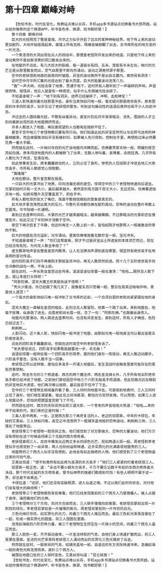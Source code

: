 # 第十四章 巅峰对峙
        【告知书友，时代在变化，免费站点难以长存，手机app多书源站点切换看书大势所趋，站长给你推荐的这个换源APP，听书音色多、换源、找书都好使！】
       第十四章 巅峰对峙
       巨大的光柱照亮了整座皇城，月华之力似乎开启了远古的某种神秘结界。地下传上来的波动更加剧烈，大地开始摇晃起来，废墟上所有瓦砾、残椽皆被掀翻了出去，古书库所在的地方变的一片光洁。
       一个黑漆漆的大洞出现在众人的视线中，那便是老怪所开发出来的地道。只是地下传上来的波动竟然不是自那漆黑的洞口散发出来的。
       在地窟的不远处，有几大巨大的裂痕，每一道皆长有四、五米，宽能有半米左右，绚烂的光芒正是从那里散发而出，灵气自那里不断向外涌动，波动之源竟然源于那里。
       空中的老妖怪和地面的辰南同时皱眉，异宝的波动竟然不是出自古墓内，竟然另有洞天！
       这时空中月华所汇集的光柱达到了最大亮度，巨大的能量波动浩荡八方。
       “轰”一声大响，光柱击穿了地表，贯通于地下，这时所有人都听到了一声破碎的声响，声音很奇特、很怪异，但众人就是有一种感觉，似乎什么东西被光柱击碎了。
       不知道谁喊了一声：“地下别有洞天，结界已经破碎了，冲啊，去抢神宝！”
       三道人影快速向着光柱那里冲去，身形当真快如闪电一般，毫无疑问那是绝世高手。原本围观的许多四阶高手，似乎忘记了老妖怪的警告，听到这句煽动性的话语后竟然也有不少人向前冲去。
       冲过去的人围绕着光柱，不敢有丝毫异动，直至片刻后月华渐渐暗淡、消失，围拢的人才立刻向着新出现的巨大地窟拥挤而去。
       许多人都进入了地窟，再后面观望的人也都有些按耐不住了。
       甚至于空中地三个老怪物都已要有所行动。他们知道此处的异宝定然可以与后羿弓这样的神器相媲美，而且根据推测似乎没有被封印。如果被人先行得到，控制在手里，再想抢过来必然要花费一番大手脚。
       然而就在这时，一片绚烂夺目的光芒自地窟内冲腾而起，仿佛要贯穿天地一般，照耀的夜空亮如白昼。原本闯进地窟内的人都被掀飞了出来，无数人惨叫着、哀嚎着，血雨狂洒。几乎所有人都化为了肉泥，坠落在地。
       如此惨事发生后，原本蠢蠢欲动的人，立刻止住了身形，惨死的人包括刚才冲进去地三大绝世高手，令所有人都感觉心惊胆颤。
       “轰隆隆”
       大地在颤动，整片皇宫都在摇晃。
       一只巨大的光掌冲出了地表，印向浩瀚无垠的虚空。惊得空中的三个老怪物快速向后退去。光掌初始时只有一丈大小，最后越来越大，竟然变的有方圆千百丈大小，无边无际，仿佛要遮拢天地一般。似欲将整片天空覆盖其下、抓在手中。
       所有人都吃惊的张大了嘴巴，简直不敢相信眼前的景象是真实的。
       巨大地手掌浩荡而出莫大的压力，令整片天地都仿佛在剧烈晃动，恐怖的波动在整片帝都上空震荡。令平阳城一片通明。
       直到过去盏茶时间后，大掌的光芒才越来越暗淡，越来越模糊，不过那暗淡的光掌却还在慢慢变大，如此又过了半刻钟才消散于空中。
       夜空下再次恢复了平静，但这时再无一人敢上前一步，皆怕如刚才地那帮人一般被轰击的骨肉不剩。
       巨大的地窟处流光溢彩，光华涌动。里面仿佛堆放着无数珍宝一般，宝光冲天。
       不知道是谁喊了一声：“你们这帮废柴，刚才不过是异宝出土所透发的本体灵芒而已，现在已经没有危险，为何无人敢去争抢了？”
       虚无飘渺地声音在整座皇宫内飘荡，让人无法猜测声源到底在哪里，很显然有绝世高手在用高明的音功传话。
       这时四阶高手们则不再像刚才那般盲目冲动，再无人敢贸然前进。而十几个五阶绝世高手则也冷静的战在一旁。不肯上前。
       就在这时，一声长笑自皇宫远处传来。滚滚音波似惊雷一般在激荡：“哈哈……既然没人敢下去，就让本座打头阵吧！”
       “阿弥陀佛，混天大魔王你真是执迷不悟啊！”
       “秃头少废话，你已经跟了我几天了，就像是五百只苍蝇一般，整日在我耳边嗡嗡作响，真是烦人透顶！”
       一个高大的身影快如闪电一般冲到了古书库的近前，一个白须白眉的老和尚紧紧跟在他的身后。
       混天大魔王一直躲在皇宫的暗处，此刻见无人敢冒险，他第一个跳了出来。来到地窟处，他毫不犹豫，纵身跳了进去。白眉老和尚长眉一挑，念了一句：“阿弥陀佛。”也跟着纵身而入。
       地窟内光雾涌动，两人跳进去盏茶时间，也没有异变发生。直到这时，所有人才确信，危险已经过去了。
       刷刷刷……
       人影闪动，近十条人影，快如闪电一般冲进了地窟，由那如光电一般地身法可以看出皆是五阶绝世高手。
       远处的四阶高手蠢蠢欲动，但就在这时高空中的老妖怪发话了。
       “老夫曾经说过，四阶高手如果敢逾越雷池一步，杀无赦！”
       话语如惊雷一般响在每一个四阶高手的耳旁，震的他们身形一阵摇动，再无人敢迈动脚步。六阶高手警告，没有人敢不当一回事。
       老妖怪之所以这样做，是怕众多高手一齐涌入地窟后，发生混战时会触发里面可能存在的某些厉害禁制。
       这时，除去东方的三个修道者、西方的两个魔法师、两名圣龙骑士外，几乎所有地五阶绝世高手都已经冲进了地窟。之前他们曾经因空中地三个六阶无敌高手而退缩，但此刻面对近在眼前的异宝地巨大诱惑，他们再次难以按捺，最后皆忍不住冲了下去。
       空中的三个老怪物互相戒备的看了看，三人同时向地窟冲去，可是临到地表时，三人又同时止住了身形。他们相互凝望着，彼此忌之间讳甚深，都怕对方突然发难。可以预想，如果三人进入地窟动手，恐怕非把楚国皇宫掀飞了不可。
       然而就在这时，西方的天际突然出现三道光影，一个苍老的声音哈哈大笑道：“哈哈……来的早不如来的巧，我们来的正是时候！”
       三条人影中两男、一女，正是西方那三个离奇复活的人，老迈的琼恩斯，中年的卡缪拉，年轻的艾美丝。三人快如闪电，高空之中浩荡而下一股铺天盖地般的恐怖波动，刷刷刷三响，三人落在了地窟旁边。
       老妖怪等三个老怪物一脸惊异之色，他们感觉到了对方那强大、恐怖的力量波动，他们万万没有想到在这个时候会闯来三个无敌的西方修炼者。
       老妖怪直视三人，双目中爆发出近两丈多长的绿色光芒，宛如两道火炬一般。周老怪和李老怪似乎也感觉到了一丝异常，两人也纷纷运转神通，近乎实质化的光满直视地窟旁的三人。
       地窟旁的三个西方人似乎没有想到，此地会有如此强绝的人物，他们感受到了三个老怪物逼过来的可怕气息。
       艾美丝惊道：“想不到竟然有如此修为高深的东方高手！”他们三人紧紧的盯着老妖怪三人。
       琼恩斯一脸正色，道：“永远不要小觑东方高手，千万不要忘记数千年前的东西方修炼者大决战，那个时代无敌的东方修炼者，曾令仙神界的强者们都感到可怕！有些人明明不属于这一界，却总是不肯离去。”
       卡缪拉道：“还好，他们还没有突破瓶颈，进入仙道之境。不过以我们此时的状态，对付他们会有很大的麻烦啊！”
       老妖怪等三个老怪物面色有些难看，他们已经发现面前的三个西方人乃是傀儡人，被人占据了身体，操控着他们的元神。
       三个老怪物分三个方向，向对方合拢而去，三人联手慢慢向前推掌。老妖怪双掌前出现一片刺目的绿光，李老怪双掌前是一片璀璨的紫光，周老怪双掌前则一片夺目的白光。
       三色光绚烂夺目，如实质化的光刀，向着三个西方人推压而去。最后三色彩光渐渐连接在了一起，形成一面实质化的圆盘，将三人围困在里面。
       浩荡如海般的六阶恐怖力量，被三个老怪物生生挤压在一片狭小的空间，向着三个西方人逼压而去。
       那三人脸色一变，齐齐振动身体，一片圣洁祥和的气息，自他们身上快速扩散而出，将三人笼罩在里面。圣洁的光芒渐渐将老妖怪三人涌动而出的实质化三色光推拒了出去。
       然而就在这时，一股邪异的气息，如铺天盖地一般，自遥远的东方天际快速冲来。浩瀚如海一般的青色光辉浩荡而来，直扑三个西方人。
       被围在地窟口处的三人顿时变色，艾美丝惊叫道：“昆仑妖族！”
       【告知书友，时代在变化，免费站点难以长存，手机app多书源站点切换看书大势所趋，站长给你推荐的这个换源APP，听书音色多、换源、找书都好使！】